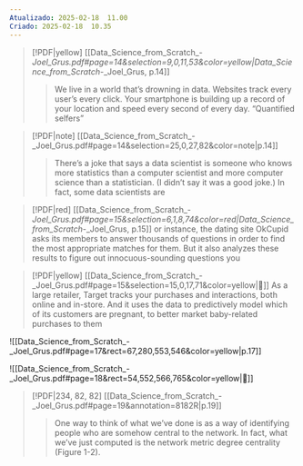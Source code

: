 ```yaml
---
Atualizado: 2025-02-18  11.00
Criado: 2025-02-18  10.35
---
```

> [!PDF|yellow] [[Data_Science_from_Scratch_-_Joel_Grus.pdf#page=14&selection=9,0,11,53&color=yellow|Data_Science_from_Scratch_-_Joel_Grus, p.14]]
> > We live in a world that’s drowning in data. Websites track every user’s every click. Your smartphone is building up a record of your location and speed every second of every day. “Quantified selfers”

> [!PDF|note] [[Data_Science_from_Scratch_-_Joel_Grus.pdf#page=14&selection=25,0,27,82&color=note|p.14]]
> > There’s a joke that says a data scientist is someone who knows more statistics than a computer scientist and more computer science than a statistician. (I didn’t say it was a good joke.) In fact, some data scientists are

> [!PDF|red] [[Data_Science_from_Scratch_-_Joel_Grus.pdf#page=15&selection=6,1,8,74&color=red|Data_Science_from_Scratch_-_Joel_Grus, p.15]]
> or instance, the dating site OkCupid asks its members to answer thousands of questions in order to find the most appropriate matches for them. But it also analyzes these results to figure out innocuous-sounding questions you


> [!PDF|yellow] [[Data_Science_from_Scratch_-_Joel_Grus.pdf#page=15&selection=15,0,17,71&color=yellow|📖]]
> As a large retailer, Target tracks your purchases and interactions, both online and in-store. And it uses the data to predictively model which of its customers are pregnant, to better market baby-related purchases to them

![[Data_Science_from_Scratch_-_Joel_Grus.pdf#page=17&rect=67,280,553,546&color=yellow|p.17]]


![[Data_Science_from_Scratch_-_Joel_Grus.pdf#page=18&rect=54,552,566,765&color=yellow|📖]]

> [!PDF|234, 82, 82] [[Data_Science_from_Scratch_-_Joel_Grus.pdf#page=19&annotation=8182R|p.19]]
> > One way to think of what we’ve done is as a way of identifying people who are somehow central to the network. In fact, what we’ve just computed is the network metric degree centrality (Figure 1-2).
> 


> 